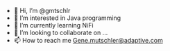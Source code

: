 - 👋 Hi, I’m @gmtschlr
- 👀 I’m interested in Java programming 
- 🌱 I’m currently learning NiFi
- 💞️ I’m looking to collaborate on ...
- 📫 How to reach me Gene.mutschler@adaptive.com

<!---
gmtschlr/gmtschlr is a ✨ special ✨ repository because its `README.md` (this file) appears on your GitHub profile.
You can click the Preview link to take a look at your changes.
--->
